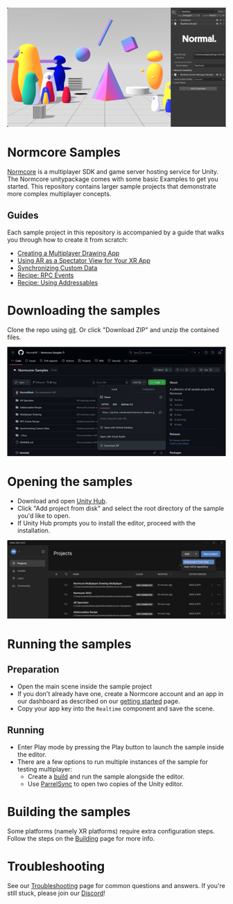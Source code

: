 ![](~Docs/Images/Header.jpg)

# Normcore Samples
[Normcore](https://normcore.io/) is a multiplayer SDK and game server hosting service for Unity. The Normcore unitypackage comes with some basic Examples to get you started. This repository contains larger sample projects that demonstrate more complex multiplayer concepts.

## Guides
Each sample project in this repository is accompanied by a guide that walks you through how to create it from scratch:
* [Creating a Multiplayer Drawing App](https://docs.normcore.io/guides/creating-a-multiplayer-drawing-app)
* [Using AR as a Spectator View for Your XR App](https://docs.normcore.io/guides/using-ar-as-a-spectator-view)
* [Synchronizing Custom Data](https://docs.normcore.io/realtime/synchronizing-custom-data)
* [Recipe: RPC Events](https://docs.normcore.io/guides/recipes/rpc-events)
* [Recipe: Using Addressables](https://docs.normcore.io/guides/recipes/using-addressables)

# Downloading the samples
Clone the repo using [git](https://docs.github.com/en/get-started/using-git/about-git). Or click "Download ZIP" and unzip the contained files.

![](~Docs/Images/DownloadZIP.jpg)

# Opening the samples
* Download and open [Unity Hub](https://unity.com/unity-hub).
* Click "Add project from disk" and select the root directory of the sample you'd like to open.
* If Unity Hub prompts you to install the editor, proceed with the installation.

![](~Docs/Images/AddProjectFromDisk.jpg)

# Running the samples
## Preparation
* Open the main scene inside the sample project
* If you don't already have one, create a Normcore account and an app in our dashboard as described on our [getting started](https://docs.normcore.io/essentials/getting-started) page.
* Copy your app key into the `Realtime` component and save the scene.

## Running
* Enter Play mode by pressing the Play button to launch the sample inside the editor.
* There are a few options to run multiple instances of the sample for testing multiplayer:
  * Create a [build](~Docs/Building.md) and run the sample alongside the editor.
  * Use [ParrelSync](https://github.com/VeriorPies/ParrelSync) to open two copies of the Unity editor.

# Building the samples
Some platforms (namely XR platforms) require extra configuration steps. Follow the steps on the [Building](~Docs/Building.md) page for more info.

# Troubleshooting
See our [Troubleshooting](~Docs/Troubleshooting.md) page for common questions and answers. If you're still stuck, please join our [Discord](https://normcore.io/discord)!
